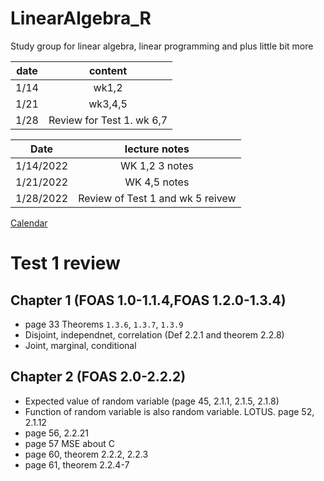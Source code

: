 # LinearAlgebra_R
Study group for linear algebra, linear programming and plus little bit more

|date | content|
|:---:|:---:|
|1/14 | wk1,2|
|1/21| wk3,4,5|
|1/28| Review for Test 1. wk 6,7|

|Date | lecture notes |
|:---:|:---:|
|1/14/2022| WK 1,2 3 notes|
|1/21/2022| WK 4,5 notes |
|1/28/2022| Review of Test 1  and wk 5 reivew  |

[Calendar](https://mids-w203.github.io/syllabus/)

# Test 1 review 

## Chapter 1 (FOAS 1.0-1.1.4,FOAS 1.2.0-1.3.4) 
- page 33 Theorems `1.3.6`, `1.3.7`, `1.3.9`
- Disjoint, independnet, correlation (Def 2.2.1 and theorem 2.2.8)
- Joint, marginal, conditional

## Chapter 2 (FOAS 2.0-2.2.2)
- Expected value of random variable (page 45, 2.1.1, 2.1.5, 2.1.8)
- Function of random variable is also random variable. LOTUS.  page 52, 2.1.12
- page 56, 2.2.21
- page 57 MSE about C
- page 60, theorem 2.2.2, 2.2.3
- page 61, theorem 2.2.4-7
